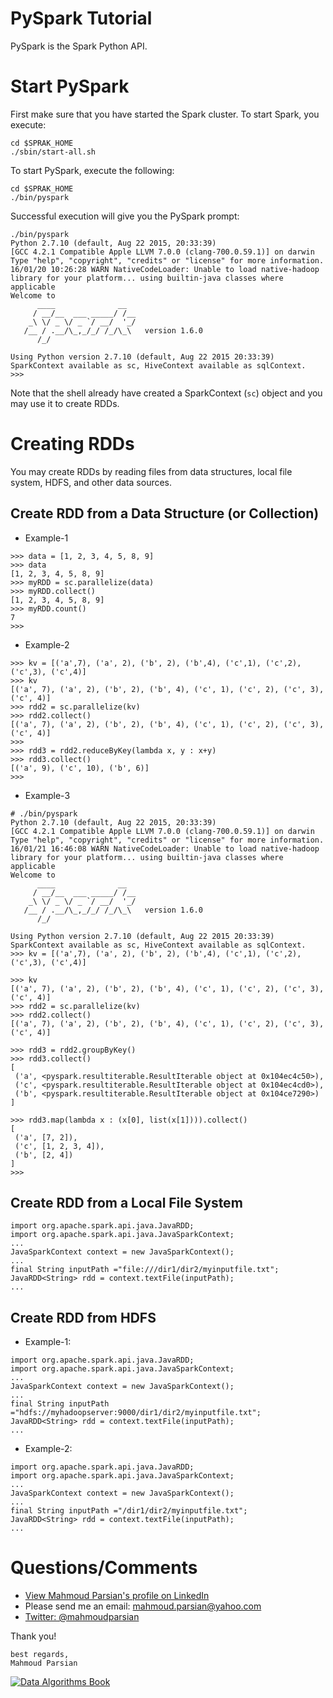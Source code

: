 PySpark Tutorial
================
PySpark is the Spark Python API.  

Start PySpark
=============
First make sure that you have started the Spark cluster. To start Spark, you execute:

````
cd $SPRAK_HOME
./sbin/start-all.sh
````

To start PySpark, execute the following:

````
cd $SPRAK_HOME
./bin/pyspark
````

Successful execution will give you the PySpark prompt:

````
./bin/pyspark
Python 2.7.10 (default, Aug 22 2015, 20:33:39) 
[GCC 4.2.1 Compatible Apple LLVM 7.0.0 (clang-700.0.59.1)] on darwin
Type "help", "copyright", "credits" or "license" for more information.
16/01/20 10:26:28 WARN NativeCodeLoader: Unable to load native-hadoop library for your platform... using builtin-java classes where applicable
Welcome to
      ____              __
     / __/__  ___ _____/ /__
    _\ \/ _ \/ _ `/ __/  '_/
   /__ / .__/\_,_/_/ /_/\_\   version 1.6.0
      /_/

Using Python version 2.7.10 (default, Aug 22 2015 20:33:39)
SparkContext available as sc, HiveContext available as sqlContext.
>>> 
````

Note that the shell already have created a SparkContext (````sc````) object and you may use it to create RDDs.

Creating RDDs
=============
You may create RDDs by reading files from data structures, local file system, HDFS, and other data sources.

Create RDD from a Data Structure (or Collection)
------------------------------------------------
* Example-1

````
>>> data = [1, 2, 3, 4, 5, 8, 9]
>>> data
[1, 2, 3, 4, 5, 8, 9]
>>> myRDD = sc.parallelize(data)
>>> myRDD.collect()
[1, 2, 3, 4, 5, 8, 9]
>>> myRDD.count()
7
>>> 
````

* Example-2

````
>>> kv = [('a',7), ('a', 2), ('b', 2), ('b',4), ('c',1), ('c',2), ('c',3), ('c',4)]
>>> kv
[('a', 7), ('a', 2), ('b', 2), ('b', 4), ('c', 1), ('c', 2), ('c', 3), ('c', 4)]
>>> rdd2 = sc.parallelize(kv)
>>> rdd2.collect()
[('a', 7), ('a', 2), ('b', 2), ('b', 4), ('c', 1), ('c', 2), ('c', 3), ('c', 4)]
>>>
>>> rdd3 = rdd2.reduceByKey(lambda x, y : x+y)
>>> rdd3.collect()
[('a', 9), ('c', 10), ('b', 6)]
>>> 
````

* Example-3

````
# ./bin/pyspark 
Python 2.7.10 (default, Aug 22 2015, 20:33:39) 
[GCC 4.2.1 Compatible Apple LLVM 7.0.0 (clang-700.0.59.1)] on darwin
Type "help", "copyright", "credits" or "license" for more information.
16/01/21 16:46:08 WARN NativeCodeLoader: Unable to load native-hadoop library for your platform... using builtin-java classes where applicable
Welcome to
      ____              __
     / __/__  ___ _____/ /__
    _\ \/ _ \/ _ `/ __/  '_/
   /__ / .__/\_,_/_/ /_/\_\   version 1.6.0
      /_/

Using Python version 2.7.10 (default, Aug 22 2015 20:33:39)
SparkContext available as sc, HiveContext available as sqlContext.
>>> kv = [('a',7), ('a', 2), ('b', 2), ('b',4), ('c',1), ('c',2), ('c',3), ('c',4)]

>>> kv
[('a', 7), ('a', 2), ('b', 2), ('b', 4), ('c', 1), ('c', 2), ('c', 3), ('c', 4)]
>>> rdd2 = sc.parallelize(kv)
>>> rdd2.collect()
[('a', 7), ('a', 2), ('b', 2), ('b', 4), ('c', 1), ('c', 2), ('c', 3), ('c', 4)]

>>> rdd3 = rdd2.groupByKey()
>>> rdd3.collect()
[
 ('a', <pyspark.resultiterable.ResultIterable object at 0x104ec4c50>), 
 ('c', <pyspark.resultiterable.ResultIterable object at 0x104ec4cd0>), 
 ('b', <pyspark.resultiterable.ResultIterable object at 0x104ce7290>)
]

>>> rdd3.map(lambda x : (x[0], list(x[1]))).collect()
[
 ('a', [7, 2]), 
 ('c', [1, 2, 3, 4]), 
 ('b', [2, 4])
]
>>> 
````



Create RDD from a Local File System
-----------------------------------
````
import org.apache.spark.api.java.JavaRDD;
import org.apache.spark.api.java.JavaSparkContext;
...
JavaSparkContext context = new JavaSparkContext();
...
final String inputPath ="file:///dir1/dir2/myinputfile.txt";
JavaRDD<String> rdd = context.textFile(inputPath);
...
````


Create RDD from HDFS
--------------------
* Example-1:

````
import org.apache.spark.api.java.JavaRDD;
import org.apache.spark.api.java.JavaSparkContext;
...
JavaSparkContext context = new JavaSparkContext();
...
final String inputPath ="hdfs://myhadoopserver:9000/dir1/dir2/myinputfile.txt";
JavaRDD<String> rdd = context.textFile(inputPath);
...
````

* Example-2:

````
import org.apache.spark.api.java.JavaRDD;
import org.apache.spark.api.java.JavaSparkContext;
...
JavaSparkContext context = new JavaSparkContext();
...
final String inputPath ="/dir1/dir2/myinputfile.txt";
JavaRDD<String> rdd = context.textFile(inputPath);
...
````

Questions/Comments
==================
* [View Mahmoud Parsian's profile on LinkedIn](http://www.linkedin.com/in/mahmoudparsian)
* Please send me an email: mahmoud.parsian@yahoo.com
* [Twitter: @mahmoudparsian](http://twitter.com/mahmoudparsian) 

Thank you!

````
best regards,
Mahmoud Parsian
````

[![Data Algorithms Book](https://github.com/mahmoudparsian/data-algorithms-book/blob/master/misc/data_algorithms_image.jpg)](http://shop.oreilly.com/product/0636920033950.do) 
